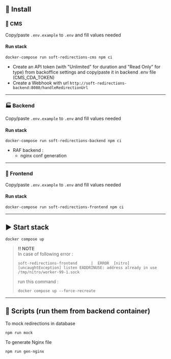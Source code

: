 ## :wrench: Install

### :pencil: CMS

Copy/paste `.env.example` to `.env` and fill values needed

#### Run stack
```
docker-compose run soft-redirections-cms npm ci
```

- Create an API token (with "Unlimited" for duration and "Read Only" for type) from backoffice settings and copy/paste it in backend .env file (CMS_CDA_TOKEN)
- Create a Webhook with url `http://soft-redirections-backend:8080/handleRedirectionUrl`


----------------------------------
### :factory: Backend

Copy/paste `.env.example` to `.env` and fill values needed

#### Run stack
```
docker-compose run soft-redirections-backend npm ci
```

- RAF backend : 
  - nginx conf generation


----------------------------------
### :art: Frontend

Copy/paste `.env.example` to `.env` and fill values needed

#### Run stack
```
docker-compose run soft-redirections-frontend npm ci
```


----------------------------------
## :arrow_forward: Start stack

```
docker compose up
```

> 
>**:bangbang: NOTE**  
>In case of following error : 
>```
>soft-redirections-frontend      |  ERROR  [nitro] [uncaughtException] listen EADDRINUSE: address already in use /tmp/nitro/worker-99-1.sock
>```
>
> run this command : 
>```
>docker compose up --force-recreate
>```
>


----------------------------------
## :gift: Scripts (run them from backend container)

To mock redirections in database

```
npm run mock
```

To generate Nginx file

```
npm run gen-nginx
```
